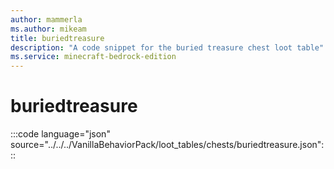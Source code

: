 ```yaml
---
author: mammerla
ms.author: mikeam
title: buriedtreasure
description: "A code snippet for the buried treasure chest loot table"
ms.service: minecraft-bedrock-edition
---
```


# buriedtreasure

:::code language="json" source="../../../VanillaBehaviorPack/loot_tables/chests/buriedtreasure.json":::
